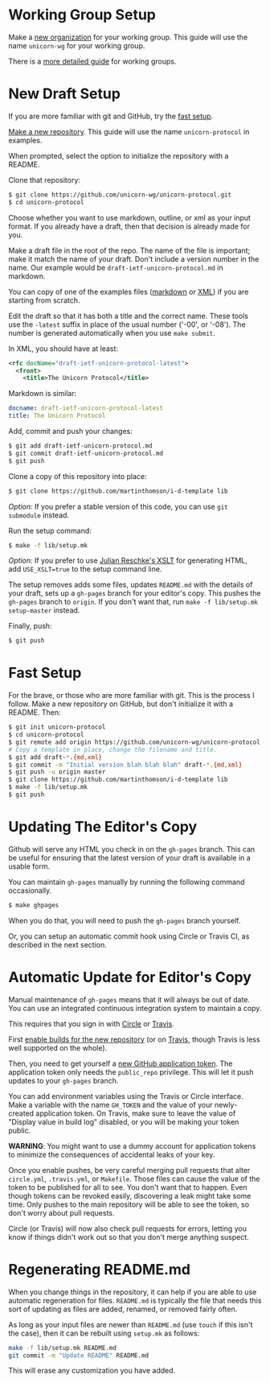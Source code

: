 # Working Group Setup

Make a [new organization](https://github.com/organizations/new) for your working
group.  This guide will use the name `unicorn-wg` for your working group.

There is a [more detailed
guide](https://github.com/martinthomson/i-d-template/blob/master/doc/WG-SETUP.md)
for working groups.

# New Draft Setup

If you are more familiar with git and GitHub, try the [fast setup](#fast-setup).

[Make a new repository](https://github.com/new).  This guide will use the
name `unicorn-protocol` in examples.

When prompted, select the option to initialize the repository with a README.

Clone that repository:
```sh
$ git clone https://github.com/unicorn-wg/unicorn-protocol.git
$ cd unicorn-protocol
```

Choose whether you want to use markdown, outline, or xml as your input format.
If you already have a draft, then that decision is already made for you.

Make a draft file in the root of the repo.  The name of the file is important; make
it match the name of your draft. Don't include a version number in the name.  Our
example would be `draft-ietf-unicorn-protocol.md` in markdown.

You can copy of one of the examples files
([markdown](https://github.com/martinthomson/i-d-template/blob/master/doc/example.md) or
[XML](https://github.com/martinthomson/i-d-template/blob/master/doc/example.xml))
if you are starting from scratch.

Edit the draft so that it has both a title and the correct name.  These tools
use the `-latest` suffix in place of the usual number ('-00', or '-08').  The
number is generated automatically when you use `make submit`.

In XML, you should have at least:
```xml
<rfc docName="draft-ietf-unicorn-protocol-latest">
  <front>
    <title>The Unicorn Protocol</title>
```

Markdown is similar:
```yaml
docname: draft-ietf-unicorn-protocol-latest
title: The Unicorn Protocol
```

Add, commit and push your changes:
```sh
$ git add draft-ietf-unicorn-protocol.md
$ git commit draft-ietf-unicorn-protocol.md
$ git push
```

Clone a copy of this repository into place:

```sh
$ git clone https://github.com/martinthomson/i-d-template lib
```

*Option:* If you prefer a stable version of this code, you can use `git submodule`
instead.

Run the setup command:

```sh
$ make -f lib/setup.mk
```

*Option:* If you prefer to use [Julian Reschke's
XSLT](https://github.com/reschke/xml2rfc) for generating HTML, add
`USE_XSLT=true` to the setup command line.

The setup removes adds some files, updates `README.md` with the details of
your draft, sets up a `gh-pages` branch for your editor's copy.  This pushes
the `gh-pages` branch to `origin`.  If you don't want that, run `make -f
lib/setup.mk setup-master` instead.

Finally, push:

```sh
$ git push
```


# Fast Setup

For the brave, or those who are more familiar with git.  This is the process I
follow.  Make a new repository on GitHub, but don't initialize it with a
README.  Then:

```sh
$ git init unicorn-protocol
$ cd unicorn-protocol
$ git remote add origin https://github.com/unicorn-wg/unicorn-protocol
# Copy a template in place, change the filename and title.
$ git add draft-*.{md,xml}
$ git commit -m "Initial version blah blah blah" draft-*.{md,xml}
$ git push -u origin master
$ git clone https://github.com/martinthomson/i-d-template lib
$ make -f lib/setup.mk
$ git push
```


# Updating The Editor's Copy

Github will serve any HTML you check in on the `gh-pages` branch.  This can be
useful for ensuring that the latest version of your draft is available in a
usable form.

You can maintain `gh-pages` manually by running the following command
occasionally.

```sh
$ make ghpages
```

When you do that, you will need to push the `gh-pages` branch yourself.

Or, you can setup an automatic commit hook using Circle or Travis CI, as described
in the next section.


# Automatic Update for Editor's Copy

Manual maintenance of `gh-pages` means that it will always be out of date.  You can
use an integrated continuous integration system to maintain a copy.

This requires that you sign in with [Circle](https://circleci.com/) or
[Travis](https://travis-ci.org/).

First [enable builds for the new repository](https://onboarding.circleci.com/)
(or on [Travis](https://travis-ci.org/profile), though Travis is less well
supported on the whole).

Then, you need to get yourself a [new GitHub application
token](https://github.com/settings/tokens/new).  The application token only
needs the `public_repo` privilege.  This will let it push updates to your
`gh-pages` branch.

You can add environment variables using the Travis or Circle interface.  Make
a variable with the name `GH_TOKEN` and the value of your newly-created
application token.  On Travis, make sure to leave the value of "Display value in
build log" disabled, or you will be making your token public.

**WARNING**: You might want to use a dummy account for application tokens to
minimize the consequences of accidental leaks of your key.

Once you enable pushes, be very careful merging pull requests that alter
`circle.yml`, `.travis.yml`, or `Makefile`.  Those files can cause the value of
the token to be published for all to see.  You don't want that to happen.  Even
though tokens can be revoked easily, discovering a leak might take some time.
Only pushes to the main repository will be able to see the token, so don't worry
about pull requests.

Circle (or Travis) will now also check pull requests for errors, letting you
know if things didn't work out so that you don't merge anything suspect.


# Regenerating README.md

When you change things in the repository, it can help if you are able to use
automatic regeneration for files.  `README.md` is typically the file that needs
this sort of updating as files are added, renamed, or removed fairly often.

As long as your input files are newer than `README.md` (use `touch` if this
isn't the case), then it can be rebuilt using `setup.mk` as follows:

```sh
make -f lib/setup.mk README.md
git commit -m "Update README" README.md
```

This will erase any customization you have added.
